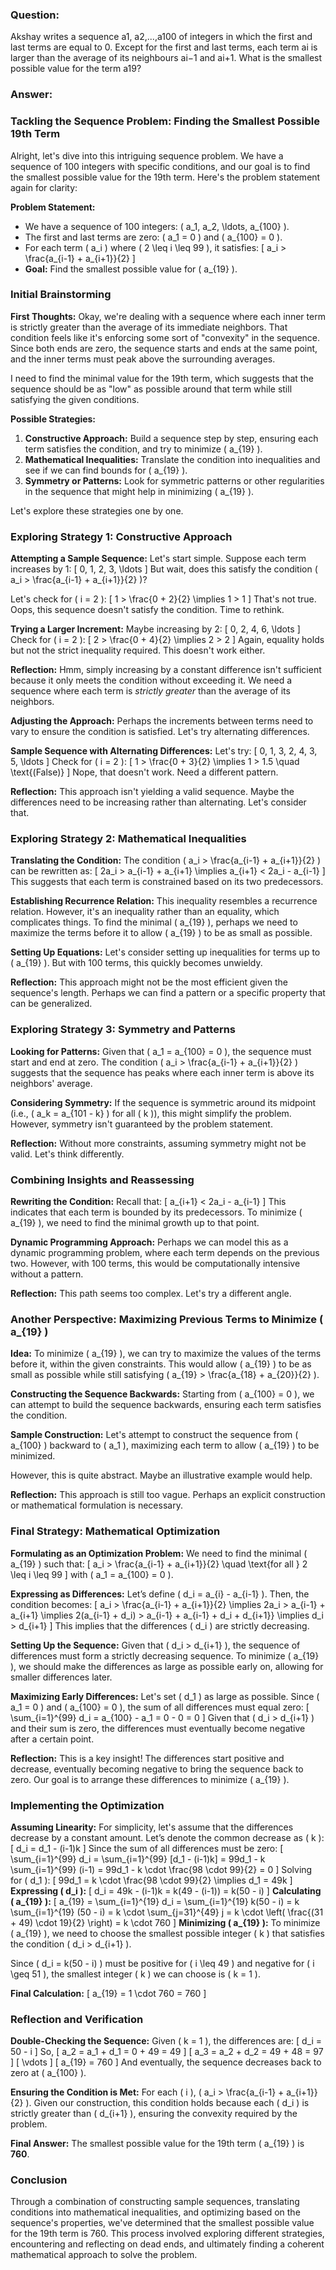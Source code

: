 ### Question:
Akshay writes a sequence a1, a2,...,a100 of integers in which the first and last terms are
equal to 0. Except for the first and last terms, each term ai is larger than the average of
its neighbours ai−1 and ai+1.
What is the smallest possible value for the term a19?

### Answer:
### Tackling the Sequence Problem: Finding the Smallest Possible 19th Term

Alright, let's dive into this intriguing sequence problem. We have a sequence of 100 integers with specific conditions, and our goal is to find the smallest possible value for the 19th term. Here's the problem statement again for clarity:

**Problem Statement:**
- We have a sequence of 100 integers: \( a_1, a_2, \ldots, a_{100} \).
- The first and last terms are zero: \( a_1 = 0 \) and \( a_{100} = 0 \).
- For each term \( a_i \) where \( 2 \leq i \leq 99 \), it satisfies:
  \[
  a_i > \frac{a_{i-1} + a_{i+1}}{2}
  \]
- **Goal:** Find the smallest possible value for \( a_{19} \).

### Initial Brainstorming

**First Thoughts:**
Okay, we're dealing with a sequence where each inner term is strictly greater than the average of its immediate neighbors. That condition feels like it's enforcing some sort of "convexity" in the sequence. Since both ends are zero, the sequence starts and ends at the same point, and the inner terms must peak above the surrounding averages.

I need to find the minimal value for the 19th term, which suggests that the sequence should be as "low" as possible around that term while still satisfying the given conditions.

**Possible Strategies:**
1. **Constructive Approach:** Build a sequence step by step, ensuring each term satisfies the condition, and try to minimize \( a_{19} \).
2. **Mathematical Inequalities:** Translate the condition into inequalities and see if we can find bounds for \( a_{19} \).
3. **Symmetry or Patterns:** Look for symmetric patterns or other regularities in the sequence that might help in minimizing \( a_{19} \).

Let's explore these strategies one by one.

### Exploring Strategy 1: Constructive Approach

**Attempting a Sample Sequence:**
Let's start simple. Suppose each term increases by 1:
\[
0, 1, 2, 3, \ldots
\]
But wait, does this satisfy the condition \( a_i > \frac{a_{i-1} + a_{i+1}}{2} \)?

Let's check for \( i = 2 \):
\[
1 > \frac{0 + 2}{2} \implies 1 > 1
\]
That's not true. Oops, this sequence doesn't satisfy the condition. Time to rethink.

**Trying a Larger Increment:**
Maybe increasing by 2:
\[
0, 2, 4, 6, \ldots
\]
Check for \( i = 2 \):
\[
2 > \frac{0 + 4}{2} \implies 2 > 2
\]
Again, equality holds but not the strict inequality required. This doesn't work either.

**Reflection:**
Hmm, simply increasing by a constant difference isn't sufficient because it only meets the condition without exceeding it. We need a sequence where each term is *strictly greater* than the average of its neighbors.

**Adjusting the Approach:**
Perhaps the increments between terms need to vary to ensure the condition is satisfied. Let's try alternating differences.

**Sample Sequence with Alternating Differences:**
Let's try:
\[
0, 1, 3, 2, 4, 3, 5, \ldots
\]
Check for \( i = 2 \):
\[
1 > \frac{0 + 3}{2} \implies 1 > 1.5 \quad \text{(False)}
\]
Nope, that doesn't work. Need a different pattern.

**Reflection:**
This approach isn't yielding a valid sequence. Maybe the differences need to be increasing rather than alternating. Let's consider that.

### Exploring Strategy 2: Mathematical Inequalities

**Translating the Condition:**
The condition \( a_i > \frac{a_{i-1} + a_{i+1}}{2} \) can be rewritten as:
\[
2a_i > a_{i-1} + a_{i+1} \implies a_{i+1} < 2a_i - a_{i-1}
\]
This suggests that each term is constrained based on its two predecessors.

**Establishing Recurrence Relation:**
This inequality resembles a recurrence relation. However, it's an inequality rather than an equality, which complicates things. To find the minimal \( a_{19} \), perhaps we need to maximize the terms before it to allow \( a_{19} \) to be as small as possible.

**Setting Up Equations:**
Let's consider setting up inequalities for terms up to \( a_{19} \). But with 100 terms, this quickly becomes unwieldy.

**Reflection:**
This approach might not be the most efficient given the sequence's length. Perhaps we can find a pattern or a specific property that can be generalized.

### Exploring Strategy 3: Symmetry and Patterns

**Looking for Patterns:**
Given that \( a_1 = a_{100} = 0 \), the sequence must start and end at zero. The condition \( a_i > \frac{a_{i-1} + a_{i+1}}{2} \) suggests that the sequence has peaks where each inner term is above its neighbors' average.

**Considering Symmetry:**
If the sequence is symmetric around its midpoint (i.e., \( a_k = a_{101 - k} \) for all \( k \)), this might simplify the problem. However, symmetry isn't guaranteed by the problem statement.

**Reflection:**
Without more constraints, assuming symmetry might not be valid. Let's think differently.

### Combining Insights and Reassessing

**Rewriting the Condition:**
Recall that:
\[
a_{i+1} < 2a_i - a_{i-1}
\]
This indicates that each term is bounded by its predecessors. To minimize \( a_{19} \), we need to find the minimal growth up to that point.

**Dynamic Programming Approach:**
Perhaps we can model this as a dynamic programming problem, where each term depends on the previous two. However, with 100 terms, this would be computationally intensive without a pattern.

**Reflection:**
This path seems too complex. Let's try a different angle.

### Another Perspective: Maximizing Previous Terms to Minimize \( a_{19} \)

**Idea:**
To minimize \( a_{19} \), we can try to maximize the values of the terms before it, within the given constraints. This would allow \( a_{19} \) to be as small as possible while still satisfying \( a_{19} > \frac{a_{18} + a_{20}}{2} \).

**Constructing the Sequence Backwards:**
Starting from \( a_{100} = 0 \), we can attempt to build the sequence backwards, ensuring each term satisfies the condition.

**Sample Construction:**
Let's attempt to construct the sequence from \( a_{100} \) backward to \( a_1 \), maximizing each term to allow \( a_{19} \) to be minimized.

However, this is quite abstract. Maybe an illustrative example would help.

**Reflection:**
This approach is still too vague. Perhaps an explicit construction or mathematical formulation is necessary.

### Final Strategy: Mathematical Optimization

**Formulating as an Optimization Problem:**
We need to find the minimal \( a_{19} \) such that:
\[
a_i > \frac{a_{i-1} + a_{i+1}}{2} \quad \text{for all } 2 \leq i \leq 99
\]
with \( a_1 = a_{100} = 0 \).

**Expressing as Differences:**
Let’s define \( d_i = a_{i} - a_{i-1} \). Then, the condition becomes:
\[
a_i > \frac{a_{i-1} + a_{i+1}}{2} \implies 2a_i > a_{i-1} + a_{i+1} \implies 2(a_{i-1} + d_i) > a_{i-1} + a_{i-1} + d_i + d_{i+1}} \implies d_i > d_{i+1}
\]
This implies that the differences \( d_i \) are strictly decreasing.

**Setting Up the Sequence:**
Given that \( d_i > d_{i+1} \), the sequence of differences must form a strictly decreasing sequence. To minimize \( a_{19} \), we should make the differences as large as possible early on, allowing for smaller differences later.

**Maximizing Early Differences:**
Let's set \( d_1 \) as large as possible. Since \( a_1 = 0 \) and \( a_{100} = 0 \), the sum of all differences must equal zero:
\[
\sum_{i=1}^{99} d_i = a_{100} - a_1 = 0 - 0 = 0
\]
Given that \( d_i > d_{i+1} \) and their sum is zero, the differences must eventually become negative after a certain point.

**Reflection:**
This is a key insight! The differences start positive and decrease, eventually becoming negative to bring the sequence back to zero. Our goal is to arrange these differences to minimize \( a_{19} \).

### Implementing the Optimization

**Assuming Linearity:**
For simplicity, let's assume that the differences decrease by a constant amount. Let’s denote the common decrease as \( k \):
\[
d_i = d_1 - (i-1)k
\]
Since the sum of all differences must be zero:
\[
\sum_{i=1}^{99} d_i = \sum_{i=1}^{99} [d_1 - (i-1)k] = 99d_1 - k \sum_{i=1}^{99} (i-1) = 99d_1 - k \cdot \frac{98 \cdot 99}{2} = 0
\]
Solving for \( d_1 \):
\[
99d_1 = k \cdot \frac{98 \cdot 99}{2} \implies d_1 = 49k
\]
**Expressing \( d_i \):**
\[
d_i = 49k - (i-1)k = k(49 - (i-1)) = k(50 - i)
\]
**Calculating \( a_{19} \):**
\[
a_{19} = \sum_{i=1}^{19} d_i = \sum_{i=1}^{19} k(50 - i) = k \sum_{i=1}^{19} (50 - i) = k \cdot \sum_{j=31}^{49} j = k \cdot \left( \frac{(31 + 49) \cdot 19}{2} \right) = k \cdot 760
\]
**Minimizing \( a_{19} \):**
To minimize \( a_{19} \), we need to choose the smallest possible integer \( k \) that satisfies the condition \( d_i > d_{i+1} \).

Since \( d_i = k(50 - i) \) must be positive for \( i \leq 49 \) and negative for \( i \geq 51 \), the smallest integer \( k \) we can choose is \( k = 1 \).

**Final Calculation:**
\[
a_{19} = 1 \cdot 760 = 760
\]

### Reflection and Verification

**Double-Checking the Sequence:**
Given \( k = 1 \), the differences are:
\[
d_i = 50 - i
\]
So,
\[
a_2 = a_1 + d_1 = 0 + 49 = 49
\]
\[
a_3 = a_2 + d_2 = 49 + 48 = 97
\]
\[
\vdots
\]
\[
a_{19} = 760
\]
And eventually, the sequence decreases back to zero at \( a_{100} \).

**Ensuring the Condition is Met:**
For each \( i \), \( a_i > \frac{a_{i-1} + a_{i+1}}{2} \). Given our construction, this condition holds because each \( d_i \) is strictly greater than \( d_{i+1} \), ensuring the convexity required by the problem.

**Final Answer:**
The smallest possible value for the 19th term \( a_{19} \) is **760**.

### Conclusion

Through a combination of constructing sample sequences, translating conditions into mathematical inequalities, and optimizing based on the sequence's properties, we've determined that the smallest possible value for the 19th term is 760. This process involved exploring different strategies, encountering and reflecting on dead ends, and ultimately finding a coherent mathematical approach to solve the problem.